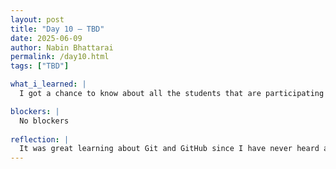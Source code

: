 ```yaml
---
layout: post
title: "Day 10 – TBD"
date: 2025-06-09
author: Nabin Bhattarai
permalink: /day10.html
tags: ["TBD"]

what_i_learned: |
  I got a chance to know about all the students that are participating in this research program. I learned what Git and GitHub was. I also set up my GitHub account and CEAMLS SAIRI Summer 2025 Research Website. I know how to use GitHub now. We played speed networking Bingo which helped me learn more about Git and GitHUb. Placement test on Python helped me revise my learning on Python.

blockers: |
  No blockers
  
reflection: |
  It was great learning about Git and GitHub since I have never heard and learned about it. Playing speed networking bingo was fun and informational at the same time. Placement test on Python helped me check my knowledge on Python and topics that I need to learn more. It was wonderful getting to know all the participants. I enjoyed our first day of CEAMLS SAIRI.
---
```

